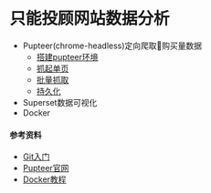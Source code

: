 # 只能投顾网站数据分析
- Pupteer(chrome-headless)定向爬取购买量数据
    - [搭建pupteer环境](./doc/puppteer/01-install.md)
    - [抓起单页](./doc/puppteer/02-get-data.md)
    - [批量抓取](./doc/puppteer/03-get-list.md)
    - [持久化](./doc/puppteer/04-write-file.md)
- Superset数据可视化
- Docker

#### 参考资料
- [Git入门](https://www.liaoxuefeng.com/wiki/0013739516305929606dd18361248578c67b8067c8c017b000)
- [Pupteer官网](https://github.com/GoogleChrome/puppeteer/blob/master/docs/api.md#pageclickselector-options)
- [Docker教程](https://yeasy.gitbooks.io/docker_practice/container/run.html)
